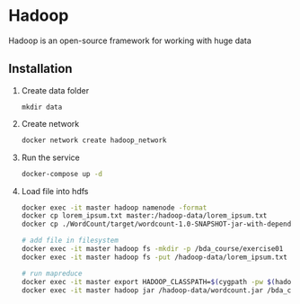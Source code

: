 # Hadoop
Hadoop is an open-source framework for working with huge data

## Installation

1. Create data folder
   ```
   mkdir data
   ```

1. Create network
   ``` bash
   docker network create hadoop_network
   ```

1. Run the service
   ``` bash
   docker-compose up -d
   ```

1. Load file into hdfs
   ``` bash
   docker exec -it master hadoop namenode -format
   docker cp lorem_ipsum.txt master:/hadoop-data/lorem_ipsum.txt
   docker cp ./WordCount/target/wordcount-1.0-SNAPSHOT-jar-with-dependencies.jar master:/hadoop-data/wordcount.jar

   # add file in filesystem
   docker exec -it master hadoop fs -mkdir -p /bda_course/exercise01
   docker exec -it master hadoop fs -put /hadoop-data/lorem_ipsum.txt /bda_course/exercise01/

   # run mapreduce
   docker exec -it master export HADOOP_CLASSPATH=$(cygpath -pw $(hadoop classpath)):$HADOOP_CLASSPATH
   docker exec -it master hadoop jar /hadoop-data/wordcount.jar /bda_course/exercise01/lorem_ipsum.txt /bda_course/exercise01/output
   ```